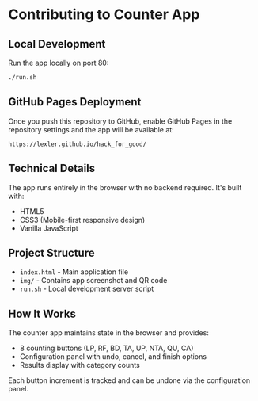# Contributing to Counter App

## Local Development

Run the app locally on port 80:
```bash
./run.sh
```

## GitHub Pages Deployment

Once you push this repository to GitHub, enable GitHub Pages in the repository settings and the app will be available at:
```
https://lexler.github.io/hack_for_good/
```

## Technical Details

The app runs entirely in the browser with no backend required. It's built with:
- HTML5
- CSS3 (Mobile-first responsive design)
- Vanilla JavaScript

## Project Structure

- `index.html` - Main application file
- `img/` - Contains app screenshot and QR code
- `run.sh` - Local development server script

## How It Works

The counter app maintains state in the browser and provides:
- 8 counting buttons (LP, RF, BD, TA, UP, NTA, QU, CA)
- Configuration panel with undo, cancel, and finish options
- Results display with category counts

Each button increment is tracked and can be undone via the configuration panel.